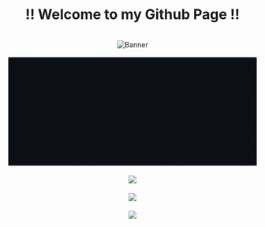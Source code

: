 <div align="center"><h1>!! Welcome to my Github Page !!</h1></div>
<br/>
<div align="center" width="100%"><img width="85%" height="400px" src="https://media.giphy.com/media/f3iwJFOVOwuy7K6FFw/giphy.gif" alt="Banner" /></div>
<br/>
<div align="center"><img height="220px" src="https://github.com/Sujalk1310/Sujalk1310/blob/main/Images/Greeting.gif" alt="Greetings" /></div>
<br/>
<div align="center"><img src="https://quotes-github-readme.vercel.app/api?type=horizontal&theme=dark" /></div>
<br/>
<div align="center"><img src="https://github-stats-alpha.vercel.app/api?username=sujalk1310&cc=000&tc=fff&ic=fff&bc=000" /></div>
<br/>
<div align="center"><img src="https://github-readme-stats.vercel.app/api/top-langs/?username=sujalk1310&layout=compact" /></div>
<br/>

